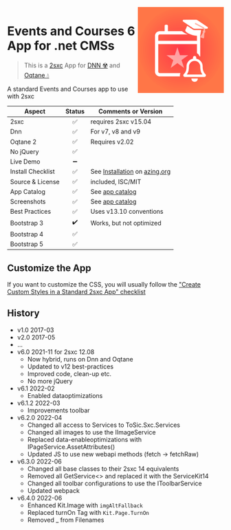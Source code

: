 <img src="app-icon.png" align="right" width="200px">

# Events and Courses 6 App for .net CMSs

> This is a [2sxc](https://2sxc.org) App for [DNN ☢️](https://www.dnnsoftware.com/) and [Oqtane 💧](https://www.oqtane.org/)

A standard Events and Courses app to use with 2sxc

| Aspect              | Status | Comments or Version |
| ------------------- | :----: | ------------------- |
| 2sxc                | ✅    | requires 2sxc v15.04
| Dnn                 | ✅    | For v7, v8 and v9
| Oqtane 2            | ✅    | Requires v2.02
| No jQuery           | ✅    | 
| Live Demo           | ➖    |
| Install Checklist   | ✅    | See [Installation](https://azing.org/2sxc/r/j3DB7UTx) on [azing.org](https://azing.org/2sxc)
| Source & License    | ✅    | included, ISC/MIT
| App Catalog         | ✅    | See [app catalog](https://2sxc.org/en/apps/app/course-and-events-v6-for-dnn-and-oqtane)
| Screenshots         | ✅    | See [app catalog](https://2sxc.org/en/apps/app/course-and-events-v6-for-dnn-and-oqtane)
| Best Practices      | ✅    | Uses v13.10 conventions
| Bootstrap 3         | ✔️    | Works, but not optimized 
| Bootstrap 4         | ✅    | 
| Bootstrap 5         | ✅    | 


## Customize the App

If you want to customize the CSS, you will usually follow the ["Create Custom Styles in a Standard 2sxc App" checklist](https://azing.org/2sxc/r/gg_aB9FD)

## History

* v1.0 2017-03
* v2.0 2017-05
* ...
* v6.0 2021-11 for 2sxc 12.08
  * Now hybrid, runs on Dnn and Oqtane
  * Updated to v12 best-practices
  * Improved code, clean-up etc.
  * No more jQuery
* v6.1 2022-02
  * Enabled dataoptimizations
* v6.1.2 2022-03
  * Improvements toolbar
* v6.2.0 2022-04  
  * Changed all access to Services to ToSic.Sxc.Services
  * Changed all images to use the IImageService
  * Replaced data-enableoptimizations with IPageService.AssetAttributes()
  * Updated JS to use new webapi methods (fetch -> fetchRaw)
* v6.3.0 2022-06
  * Changed all base classes to their 2sxc 14 equivalents
  * Removed all GetService<> and replaced it with the ServiceKit14
  * Changed all toolbar configurations to use the IToolbarService
  * Updated webpack
* v6.4.0 2022-06
  <!-- * Replaced Tag.Custom with `Kit.HtmlTags` -->
  * Enhanced Kit.Image with `imgAltFallback`
  * Replaced turnOn Tag with `Kit.Page.TurnOn`
  * Removed _ from Filenames
